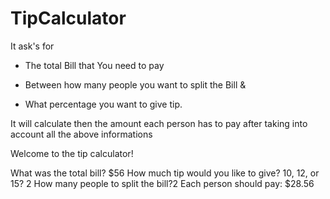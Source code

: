 # TipCalculator


It ask's for 

  * The total Bill that You need to pay 
  
  * Between how many people you want to split the Bill & 
  
  * What percentage you want to give tip.

It will calculate then the amount each person has to pay after taking into account all the above informations

Welcome to the tip calculator!

What was the total bill? $56
How much tip would you like to give? 10, 12, or 15? 2
How many people to split the bill?2
Each person should pay: $28.56

